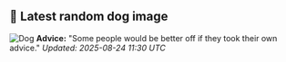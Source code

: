 ## 🐶 Latest random dog image
![Dog](https://images.dog.ceo/breeds/clumber/n02101556_7440.jpg)
**Advice:** "Some people would be better off if they took their own advice."
*Updated: 2025-08-24 11:30 UTC*
